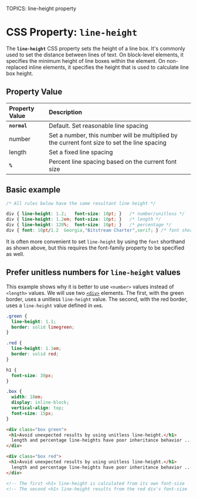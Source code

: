 TOPICS: line-height property

# CSS Property: `line-height`

The **`line-height`** CSS property sets the height of a line box. It's commonly used to set the
distance between lines of text. On block-level elements, it specifies the minimum height of line
boxes within the element. On non-replaced inline elements, it specifies the height that is used to
calculate line box height.

## Property Value

| Property Value | Description |
| :--- | :--- |
| **`normal`** | Default. Set reasonable line spacing |
| number | Set a number, this number will be multiplied by the current font size to set the line spacing |
| length | Set a fixed line spacing |
| **`%`** | Percent line spacing based on the current font size |

## Basic example

```css
/* All rules below have the same resultant line height */

div { line-height: 1.2;   font-size: 10pt; }   /* number/unitless */
div { line-height: 1.2em; font-size: 10pt; }   /* length */
div { line-height: 120%;  font-size: 10pt; }   /* percentage */
div { font: 10pt/1.2  Georgia,"Bitstream Charter",serif; } /* font shorthand */
```

It is often more convenient to set `line-height` by using the `font` shorthand as shown above, but
this requires the font-family property to be specified as well.

## Prefer unitless numbers for `line-height` values

This example shows why it is better to use `<number>` values instead of `<length>` values. We will
use two [`<div>`](/en/webfrontend/<div>) elements. The first, with the green border, uses a unitless
`line-height` value. The second, with the red border, uses a `line-height` value defined in `em`s.

```css
.green {
  line-height: 1.1;
  border: solid limegreen;
}

.red {
  line-height: 1.1em;
  border: solid red;
}

h1 {
  font-size: 30px;
}

.box {
  width: 18em;
  display: inline-block;
  vertical-align: top;
  font-size: 15px;
}
```

```html
<div class="box green">
 <h1>Avoid unexpected results by using unitless line-height.</h1>
  length and percentage line-heights have poor inheritance behavior ...
</div>

<div class="box red">
 <h1>Avoid unexpected results by using unitless line-height.</h1>
  length and percentage line-heights have poor inheritance behavior ...
</div>

<!-- The first <h1> line-height is calculated from its own font-size   (30px × 1.1) = 33px  -->
<!-- The second <h1> line-height results from the red div's font-size  (15px × 1.1) = 16.5px,  probably not what you want -->
```
